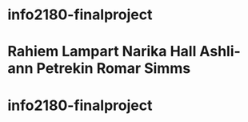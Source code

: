 
# info2180-finalproject 

Rahiem Lampart
Narika Hall
Ashli-ann Petrekin
Romar Simms
=======
# info2180-finalproject



